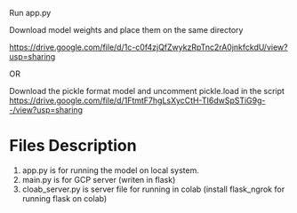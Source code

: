 
Run app.py

Download model weights and place them on the same directory
 
https://drive.google.com/file/d/1c-c0f4zjQfZwykzRpTnc2rA0jnkfckdU/view?usp=sharing

OR

Download the pickle format model and uncomment pickle.load in the script
https://drive.google.com/file/d/1FtmtF7hgLsXycCtH-TI6dwSpSTiG9g--/view?usp=sharing

<h1> Files Description </h1>

1. app.py is for running the model on local system.
2. main.py is for GCP server (writen in flask)
3. cloab_server.py is server file for running in colab  (install flask_ngrok for running flask on colab)
